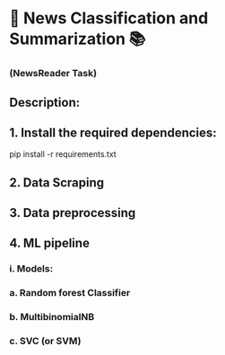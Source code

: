 # 📰 News Classification and Summarization 📚
### (NewsReader Task)
## Description:
## 1. Install the required dependencies:
   pip install -r requirements.txt
## 2. Data Scraping
## 3. Data preprocessing
## 4. ML pipeline 
### i. Models: 
###      a. Random forest Classifier
###      b. MultibinomialNB
###      c. SVC (or SVM)
